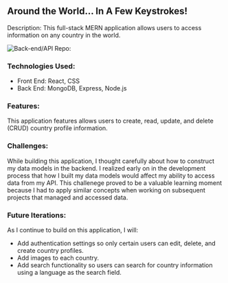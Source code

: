 
## Around the World... In A Few Keystrokes!

Description: This full-stack MERN application allows users to access information on any country in the world. 

![Back-end/API Repo:](https://github.com/arjunrawal07/Around-the-World-API) 

### Technologies Used: 
* Front End: React, CSS
* Back End: MongoDB, Express, Node.js

### Features:

This application features allows users to create, read, update, and delete (CRUD) country profile information. 

### Challenges: 

While building this application, I thought carefully about how to construct my data models in the backend. I realized early on in the development process that how I built my data models would affect my ability to access data from my API. This challenege proved to be a valuable learning moment because I had to apply similar concepts when working on subsequent projects that managed and accessed data.

### Future Iterations: 

As I continue to build on this application, I will:
* Add authentication settings so only certain users can edit, delete, and create country profiles.
* Add images to each country.
* Add search functionality so users can search for country information using a language as the search field.
